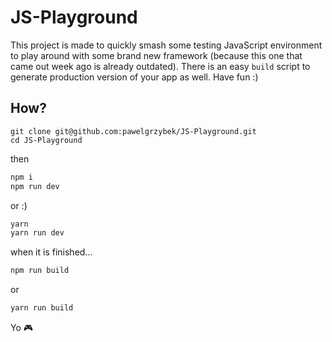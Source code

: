 # JS-Playground

This project is made to quickly smash some testing JavaScript environment to play around with some brand new framework (because this one that came out week ago is already outdated). There is an easy `build` script to generate production version of your app as well. Have fun :)

## How?

```
git clone git@github.com:pawelgrzybek/JS-Playground.git
cd JS-Playground
```
then

```bash
npm i
npm run dev
```

or :)

```bash
yarn
yarn run dev
```

when it is finished...

```bash
npm run build
```

or

```bash
yarn run build
```

Yo 🎮
